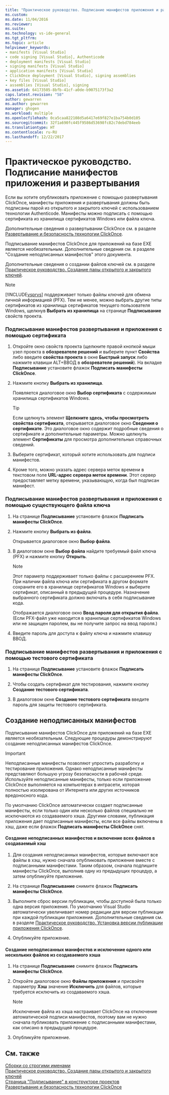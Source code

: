 ```yaml
---
title: "Практическое руководство. Подписание манифестов приложения и развертывания | Документы Майкрософт"
ms.custom: 
ms.date: 11/04/2016
ms.reviewer: 
ms.suite: 
ms.technology: vs-ide-general
ms.tgt_pltfrm: 
ms.topic: article
helpviewer_keywords:
- manifests [Visual Studio]
- code signing [Visual Studio], Authenticode
- deployment manifests [Visual Studio]
- signing manifests [Visual Studio]
- application manifests [Visual Studio]
- ClickOnce deployment [Visual Studio], signing assemblies
- key files [Visual Studio]
- assemblies [Visual Studio], signing
ms.assetid: 64173505-8bfb-41cf-a0de-b9075173f3a2
caps.latest.revision: "58"
author: gewarren
ms.author: gewarren
manager: ghogen
ms.workload: multiple
ms.openlocfilehash: 0ca5caa822108d5a6417e69f827e1ba754b0d105
ms.sourcegitcommit: 32f1a690fc445f9586d53698fc82c7debd784eeb
ms.translationtype: HT
ms.contentlocale: ru-RU
ms.lasthandoff: 12/22/2017
---
```

# <a name="how-to-sign-application-and-deployment-manifests"></a>Практическое руководство. Подписание манифестов приложения и развертывания
Если вы хотите опубликовать приложение с помощью развертывания ClickOnce, манифесты приложения и развертывания должны быть подписаны парой из открытого и закрытого ключей с использованием технологии Authenticode. Манифесты можно подписать с помощью сертификата из хранилища сертификатов Windows или файла ключа.  
  
 Дополнительные сведения о развертывании ClickOnce см. в разделе [Развертывание и безопасность технологии ClickOnce](../deployment/clickonce-security-and-deployment.md).  
  
 Подписывание манифестов ClickOnce для приложений на базе EXE является необязательным. Дополнительные сведения см. в разделе "Создание неподписанных манифестов" этого документа.  
  
 Дополнительные сведения о создании файлов ключей см. в разделе [Практическое руководство. Создание пары открытого и закрытого ключей](/dotnet/framework/app-domains/how-to-create-a-public-private-key-pair).  
  
> [!NOTE]
>  [!INCLUDE[vsprvs](../code-quality/includes/vsprvs_md.md)] поддерживает только файлы ключей для обмена личной информацией (PFX). Тем не менее, можно выбрать другие типы сертификатов из хранилища сертификатов текущего пользователя Windows, щелкнув **Выбрать из хранилища** на странице **Подписывание** свойств проекта.  
  
### <a name="to-sign-application-and-deployment-manifests-using-a-certificate"></a>Подписывание манифестов развертывания и приложения с помощью сертификата  
  
1.  Откройте окно свойств проекта (щелкните правой кнопкой мыши узел проекта в **обозревателе решений** и выберите пункт **Свойства** либо введите **свойства проекта** в окне **Быстрый запуск** либо нажмите клавиши ALT+ВВОД в **обозревателе решений**). На вкладке **Подписывание** установите флажок **Подписать манифесты ClickOnce**.  
  
2.  Нажмите кнопку **Выбрать из хранилища**.  
  
     Появляется диалоговое окно **Выбор сертификата** с содержимым хранилища сертификатов Windows.  
  
    > [!TIP]
    >  Если щелкнуть элемент **Щелкните здесь, чтобы просмотреть свойства сертификата**, открывается диалоговое окно **Сведения о сертификате**. Это диалоговое окно содержит подробные сведения о сертификате и дополнительные параметры. Можно щелкнуть элемент **Сертификаты** для просмотра дополнительных справочных сведений.  
  
3.  Выберите сертификат, который хотите использовать для подписи манифестов.  
  
4.  Кроме того, можно указать адрес сервера меток времени в текстовом поле **URL-адрес сервера меток времени**. Этот сервер предоставляет метку времени, указывающую, когда был подписан манифест.  
  
### <a name="to-sign-application-and-deployment-manifests-using-an-existing-key-file"></a>Подписывание манифестов развертывания и приложения с помощью существующего файла ключа  
  
1.  На странице **Подписывание** установите флажок **Подписать манифесты ClickOnce**.  
  
2.  Нажмите кнопку **Выбрать из файла**.  
  
     Открывается диалоговое окно **Выбор файла**.  
  
3.  В диалоговом окне **Выбор файла** найдите требуемый файл ключа (PFX) и нажмите кнопку **Открыть**.  
  
    > [!NOTE]
    >  Этот параметр поддерживает только файлы с расширением PFX. При наличии файла ключа или сертификата в другом формате сохраните его в хранилище сертификатов Windows и выберите сертификат, описанный в предыдущей процедуре. Назначение выбранного сертификата должно включать в себя подписывание кода.  
  
     Отображается диалоговое окно **Ввод пароля для открытия файла**. (Если PFX-файл уже находится в хранилище сертификатов Windows или не защищен паролем, вы не получите запрос на ввод пароля.)  
  
4.  Введите пароль для доступа к файлу ключа и нажмите клавишу ВВОД.  
  
### <a name="to-sign-application-and-deployment-manifests-using-a-test-certificate"></a>Подписывание манифестов развертывания и приложения с помощью тестового сертификата  
  
1.  На странице **Подписывание** установите флажок **Подписать манифесты ClickOnce**.  
  
2.  Чтобы создать сертификат для тестирования, нажмите кнопку **Создание тестового сертификата**.  
  
3.  В диалоговом окне **Создание тестового сертификата** введите пароль для защиты тестового сертификата.  
  
## <a name="generating-unsigned-manifests"></a>Создание неподписанных манифестов  
 Подписывание манифестов ClickOnce для приложений на базе EXE является необязательным. Следующие процедуры демонстрируют создание неподписанных манифестов ClickOnce.  
  
> [!IMPORTANT]
>  Неподписанные манифесты позволяют упростить разработку и тестирование приложения. Однако неподписанные манифесты представляют большую угрозу безопасности в рабочей среде. Используйте неподписанные манифесты, только если приложение ClickOnce выполняется на компьютерах в интрасети, которая полностью изолирована от Интернета или других источников вредоносного кода.  
  
 По умолчанию ClickOnce автоматически создает подписанные манифесты, если только один или несколько файлов специально не исключаются из создаваемого хэша. Другими словами, публикация приложения дает подписанные манифесты, если все файлы включены в хэш, даже если флажок **Подписать манифесты ClickOnce** снят.  
  
#### <a name="to-generate-unsigned-manifests-and-include-all-files-in-the-generated-hash"></a>Создание неподписанных манифестов и включение всех файлов в создаваемый хэш  
  
1.  Для создания неподписанных манифестов, которые включают все файлы в хэш, нужно сначала опубликовать приложение вместе с подписанными манифестами. Таким образом, сначала подпишите манифесты ClickOnce, выполнив одну из предыдущих процедур, а затем опубликуйте приложение.  
  
2.  На странице **Подписывание** снимите флажок **Подписать манифесты ClickOnce**.  
  
3.  Выполните сброс версии публикации, чтобы доступной была только одна версия приложения. По умолчанию Visual Studio автоматически увеличивает номер редакции для версии публикации при каждой публикации приложения. Дополнительные сведения см. в разделе [Практическое руководство. Установка версии публикации приложения ClickOnce](../deployment/how-to-set-the-clickonce-publish-version.md).  
  
4.  Опубликуйте приложение.  
  
#### <a name="to-generate-unsigned-manifests-and-exclude-one-or-more-files-from-the-generated-hash"></a>Создание неподписанных манифестов и исключение одного или нескольких файлов из создаваемого хэша  
  
1.  На странице **Подписывание** снимите флажок **Подписать манифесты ClickOnce**.  
  
2.  Откройте диалоговое окно **Файлы приложения** и присвойте параметру **Хэш** значение **Исключить** для файлов, которые требуется исключить из создаваемого хэша.  
  
    > [!NOTE]
    >  Исключение файла из хэша настраивает ClickOnce на отключение автоматической подписи манифестов, поэтому вам не нужно сначала публиковать приложение с подписанными манифестами, как описано в предыдущей процедуре.  
  
3.  Опубликуйте приложение.  
  
## <a name="see-also"></a>См. также  
 [Сборки со строгими именами](/dotnet/framework/app-domains/strong-named-assemblies)   
 [Практическое руководство. Создание пары открытого и закрытого ключей](/dotnet/framework/app-domains/how-to-create-a-public-private-key-pair)   
 [Страница "Подписывание" в конструкторе проектов](../ide/reference/signing-page-project-designer.md)   
 [Развертывание и безопасность технологии ClickOnce](../deployment/clickonce-security-and-deployment.md)